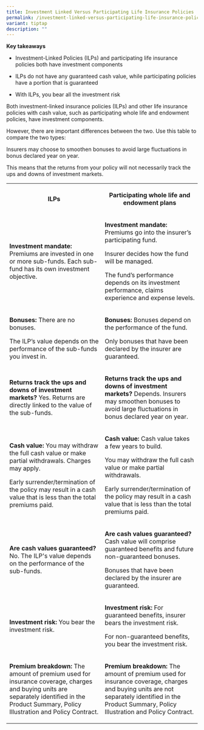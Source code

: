 ```yaml
---
title: Investment Linked Versus Participating Life Insurance Policies
permalink: /investment-linked-versus-participating-life-insurance-policies/
variant: tiptap
description: ""
---
```

<p><strong>Key takeaways</strong>
</p>
<ul data-tight="true" class="tight">
<li>
<p>Investment-Linked Policies (ILPs) and participating life insurance policies
both have investment components</p>
</li>
<li>
<p>ILPs do not have any guaranteed cash value, while participating policies
have a portion that is guaranteed</p>
</li>
<li>
<p>With ILPs, you bear all the investment risk</p>
</li>
</ul>
<p>Both investment-linked insurance policies (ILPs) and other life insurance
policies with cash value, such as participating whole life and endowment
policies, have investment components.</p>
<p>However, there are important differences between the two. Use this table
to compare the two types:</p>
<p>Insurers may choose to smoothen bonuses to avoid large fluctuations in
bonus declared year on year.</p>
<p>This means that the returns from your policy will not necessarily track
the ups and downs of investment markets.</p>
<table style="minWidth: 50px">
<colgroup>
<col>
<col>
</colgroup>
<tbody>
<tr>
<th rowspan="1" colspan="1">
<p>ILPs</p>
</th>
<th rowspan="1" colspan="1">
<p>Participating whole life and endowment plans</p>
</th>
</tr>
<tr>
<td rowspan="1" colspan="1">
<p><strong>Investment mandate:</strong> Premiums are invested in one or more
sub-funds. Each sub-fund has its own investment objective.</p>
</td>
<td rowspan="1" colspan="1">
<p><strong>Investment mandate:</strong> Premiums go into the insurer’s participating
fund.</p>
<p>Insurer decides how the fund will be managed.</p>
<p>The fund’s performance depends on its investment performance, claims experience
and expense levels.</p>
</td>
</tr>
<tr>
<td rowspan="1" colspan="1">
<p><strong>Bonuses: </strong>There are no bonuses.</p>
<p>The ILP’s value depends on the performance of the sub-funds you invest
in.</p>
</td>
<td rowspan="1" colspan="1">
<p><strong>Bonuses: </strong>Bonuses depend on the performance of the fund.</p>
<p>Only bonuses that have been declared by the insurer are guaranteed.</p>
</td>
</tr>
<tr>
<td rowspan="1" colspan="1">
<p><strong>Returns track the ups and downs of investment markets?</strong> Yes.
Returns are directly linked to the value of the sub-funds.</p>
</td>
<td rowspan="1" colspan="1">
<p><strong>Returns track the ups and downs of investment markets? </strong>Depends.
Insurers may smoothen bonuses to avoid large fluctuations in bonus declared
year on year.</p>
</td>
</tr>
<tr>
<td rowspan="1" colspan="1">
<p><strong>Cash value:</strong> You may withdraw the full cash value or make
partial withdrawals. Charges may apply.</p>
<p>Early surrender/termination of the policy may result in a cash value that
is less than the total premiums paid.</p>
</td>
<td rowspan="1" colspan="1">
<p><strong>Cash value: </strong>Cash value takes a few years to build.</p>
<p>You may withdraw the full cash value or make partial withdrawals.</p>
<p>Early surrender/termination of the policy may result in a cash value that
is less than the total premiums paid.</p>
</td>
</tr>
<tr>
<td rowspan="1" colspan="1">
<p><strong>Are cash values guaranteed?</strong> No. The ILP's value depends
on the performance of the sub-funds.</p>
</td>
<td rowspan="1" colspan="1">
<p><strong>Are cash values guaranteed?</strong> Cash value will comprise guaranteed
benefits and future non-guaranteed bonuses.</p>
<p>Bonuses that have been declared by the insurer are guaranteed.</p>
</td>
</tr>
<tr>
<td rowspan="1" colspan="1">
<p><strong>Investment risk:</strong> You bear the investment risk.</p>
</td>
<td rowspan="1" colspan="1">
<p><strong>Investment risk: </strong>For guaranteed benefits, insurer bears
the investment risk.</p>
<p>For non-guaranteed benefits, you bear the investment risk.</p>
</td>
</tr>
<tr>
<td rowspan="1" colspan="1">
<p><strong>Premium breakdown: </strong>The amount of premium used for insurance
coverage, charges and buying units are separately identified in the Product
Summary, Policy Illustration and Policy Contract.</p>
</td>
<td rowspan="1" colspan="1">
<p><strong>Premium breakdown: </strong>The amount of premium used for insurance
coverage, charges and buying units are not separately identified in the
Product Summary, Policy Illustration and Policy Contract.</p>
</td>
</tr>
</tbody>
</table>
<p></p>